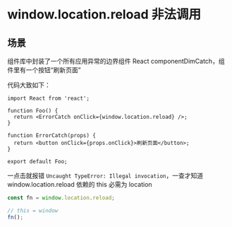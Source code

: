# window.location.reload 非法调用

## 场景

组件库中封装了一个所有应用异常的边界组件 React componentDimCatch，组件里有一个按钮“刷新页面”

代码大致如下：

```tsx
import React from 'react';

function Foo() {
  return <ErrorCatch onClick={window.location.reload} />;
}

function ErrorCatch(props) {
  return <button onClick={props.onClick}>刷新页面</button>;
}

export default Foo;
```

一点击就报错 `Uncaught TypeError: Illegal invocation`，一查才知道 window.location.reload 依赖的 this 必需为 location

```js
const fn = window.location.reload;

// this = window
fn();
```
